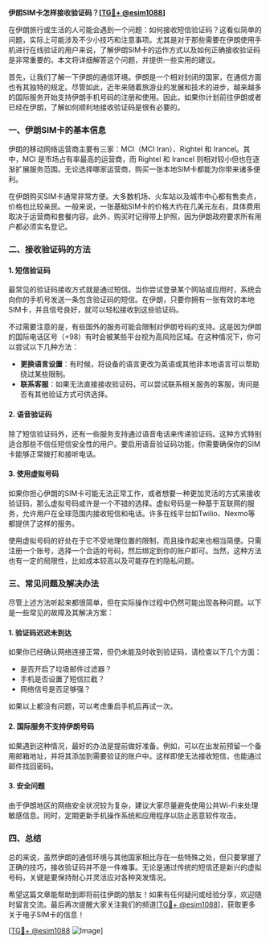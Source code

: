 **伊朗SIM卡怎样接收验证码？[[TG💪+ @esim1088](https://t.me/s/esim1088)]**

在伊朗旅行或生活的人可能会遇到一个问题：如何接收短信验证码？这看似简单的问题，实际上可能涉及不少小技巧和注意事项。尤其是对于那些需要在伊朗使用手机进行在线验证的用户来说，了解伊朗SIM卡的运作方式以及如何正确接收验证码是非常重要的。本文将详细解答这个问题，并提供一些实用的建议。

首先，让我们了解一下伊朗的通信环境。伊朗是一个相对封闭的国家，在通信方面也有其独特的规定。尽管如此，近年来随着旅游业的发展和技术的进步，越来越多的国际服务开始支持伊朗手机号码的注册和使用。因此，如果你计划前往伊朗或者已经在伊朗，了解如何顺利地接收验证码是很有必要的。

### **一、伊朗SIM卡的基本信息**

伊朗的移动网络运营商主要有三家：MCI（MCI Iran）、Rightel 和 Irancel。其中，MCI 是市场占有率最高的运营商，而 Rightel 和 Irancel 则相对较小但也在逐渐扩展服务范围。无论选择哪家运营商，购买一张本地SIM卡都能为你带来诸多便利。

在伊朗购买SIM卡通常非常方便。大多数机场、火车站以及城市中心都有售卖点，价格也比较亲民。一般来说，一张基础SIM卡的价格大约在几美元左右，具体费用取决于运营商和套餐内容。此外，购买时记得带上护照，因为伊朗政府要求所有用户都必须实名登记。

### **二、接收验证码的方法**

#### **1. 短信验证码**
最常见的验证码接收方式就是通过短信。当你尝试登录某个网站或应用时，系统会向你的手机号发送一条包含验证码的短信。在伊朗，只要你拥有一张有效的本地SIM卡，并且信号良好，就可以轻松接收到这些验证码。

不过需要注意的是，有些国外的服务可能会限制对伊朗号码的支持。这是因为伊朗的国际电话区号（+98）有时会被某些平台视为高风险区域。在这种情况下，你可以尝试以下几种方法：

- **更换语言设置**：有时候，将设备的语言更改为英语或其他非本地语言可以帮助绕过某些限制。
- **联系客服**：如果无法直接接收验证码，可以尝试联系相关服务的客服，询问是否有其他验证方式可供选择。

#### **2. 语音验证码**
除了短信验证码外，还有一些服务支持通过语音电话来传递验证码。这种方式特别适合那些不信任短信安全性的用户。要启用语音验证码功能，你需要确保你的SIM卡能够正常拨打和接听电话。

#### **3. 使用虚拟号码**
如果你担心伊朗的SIM卡可能无法正常工作，或者想要一种更加灵活的方式来接收验证码，那么虚拟号码或许是一个不错的选择。虚拟号码是一种基于互联网的服务，允许用户在全球范围内接收短信和电话。许多在线平台如Twilio、Nexmo等都提供了这样的服务。

使用虚拟号码的好处在于它不受地理位置的限制，而且操作起来也相当简便。只需注册一个账号，选择一个合适的号码，然后绑定到你的账户即可。当然，这种方法也有一定的局限性，比如成本较高以及可能存在的隐私问题。

### **三、常见问题及解决办法**

尽管上述方法听起来都很简单，但在实际操作过程中仍然可能出现各种问题。以下是一些常见的故障及其解决方案：

#### **1. 验证码迟迟未到达**
如果你已经确认网络连接正常，但仍未能及时收到验证码，请检查以下几个方面：
- 是否开启了垃圾邮件过滤器？
- 手机是否设置了短信拦截？
- 网络信号是否足够强？

如果以上都没有问题，可以考虑重启手机后再试一次。

#### **2. 国际服务不支持伊朗号码**
如果遇到这种情况，最好的办法是提前做好准备。例如，可以在出发前预留一个备用邮箱地址，并将其添加到需要验证的账户中。这样即使无法接收短信，也能通过邮件找回密码。

#### **3. 安全问题**
由于伊朗地区的网络安全状况较为复杂，建议大家尽量避免使用公共Wi-Fi来处理敏感信息。同时，定期更新手机操作系统和应用程序以防止恶意软件攻击。

### **四、总结**

总的来说，虽然伊朗的通信环境与其他国家相比存在一些特殊之处，但只要掌握了正确的技巧，接收验证码并不是一件难事。无论是通过传统的短信还是新兴的虚拟号码，关键是要保持耐心并灵活应对各种突发情况。

希望这篇文章能帮助到即将前往伊朗的朋友！如果有任何疑问或经验分享，欢迎随时留言交流。最后再次提醒大家关注我们的频道[[TG💪+ @esim1088](https://t.me/s/esim1088)]，获取更多关于电子SIM卡的信息！

[[TG💪+ @esim1088](https://t.me/s/esim1088) ![Image](https://i.postimg.cc/4NQfJmqS/Snipaste-2025-05-13-00-14-12.png)]